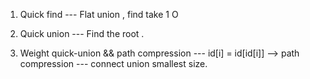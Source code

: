 1. Quick find 
    --- Flat union , find take 1 O

2. Quick union
    --- Find the root .
    

3.  Weight quick-union && path compression
    --- id[i] = id[id[i]] --> path compression
    --- connect union smallest size.